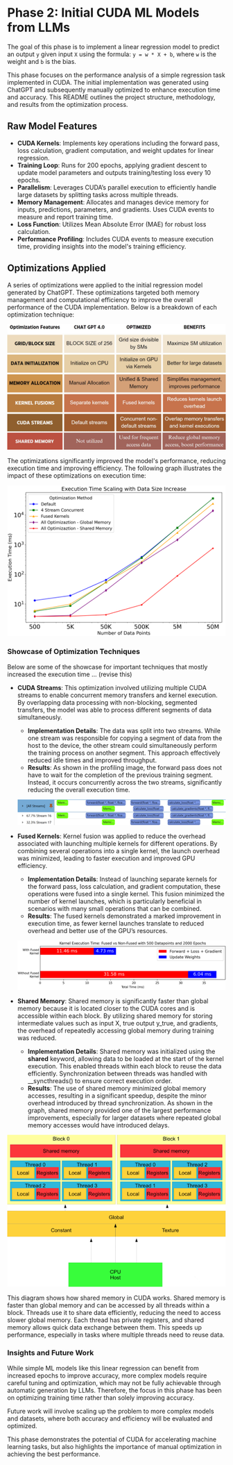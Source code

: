 # Phase 2: Initial CUDA ML Models from LLMs

The goal of this phase is to implement a linear regression model to predict an output `y` given input `X` using the formula: `y = w * X + b`, where `w` is the weight and `b` is the bias.

This phase focuses on the performance analysis of a simple regression task implemented in CUDA. The initial implementation was generated using ChatGPT and subsequently manually optimized to enhance execution time and accuracy. This README outlines the project structure, methodology, and results from the optimization process.

## Raw Model Features

- **CUDA Kernels**: Implements key operations including the forward pass, loss calculation, gradient computation, and weight updates for linear regression.
- **Training Loop**: Runs for 200 epochs, applying gradient descent to update model parameters and outputs training/testing loss every 10 epochs.
- **Parallelism**: Leverages CUDA’s parallel execution to efficiently handle large datasets by splitting tasks across multiple threads.
- **Memory Management**: Allocates and manages device memory for inputs, predictions, parameters, and gradients. Uses CUDA events to measure and report training time.
- **Loss Function**: Utilizes Mean Absolute Error (MAE) for robust loss calculation.
- **Performance Profiling**: Includes CUDA events to measure execution time, providing insights into the model's training efficiency.

## Optimizations Applied

A series of optimizations were applied to the initial regression model generated by ChatGPT. These optimizations targeted both memory management and computational efficiency to improve the overall performance of the CUDA implementation. Below is a breakdown of each optimization technique:

![Optimization Methods](./images/optimization_methods.png)

The optimizations significantly improved the model's performance, reducing execution time and improving efficiency. The following graph illustrates the impact of these optimizations on execution time:

![Execution Time](./images/execution_time_cuda.png)

### Showcase of Optimization Techniques

Below are some of the showcase for important techniques that mostly increased the execution time ... (revise this)

- **CUDA Streams**: This optimization involved utilizing multiple CUDA streams to enable concurrent memory transfers and kernel execution. By overlapping data processing with non-blocking, segmented transfers, the model was able to process different segments of data simultaneously. 

  - **Implementation Details**: The data was split into two streams. While one stream was responsible for copying a segment of data from the host to the device, the other stream could simultaneously perform the training process on another segment. This approach effectively reduced idle times and improved throughput. 
  - **Results**: As shown in the profiling image, the forward pass does not have to wait for the completion of the previous training segment. Instead, it occurs concurrently across the two streams, significantly reducing the overall execution time.

  ![Concurrent streams](./images/concurrent_streams.png)

- **Fused Kernels**: Kernel fusion was applied to reduce the overhead associated with launching multiple kernels for different operations. By combining several operations into a single kernel, the launch overhead was minimized, leading to faster execution and improved GPU efficiency.

  - **Implementation Details**: Instead of launching separate kernels for the forward pass, loss calculation, and gradient computation, these operations were fused into a single kernel. This fusion minimized the number of kernel launches, which is particularly beneficial in scenarios with many small operations that can be combined.
  - **Results**: The fused kernels demonstrated a marked improvement in execution time, as fewer kernel launches translate to reduced overhead and better use of the GPU’s resources.

  ![Fused Kernels](./images/fused_kernel.png)

- **Shared Memory**: Shared memory is significantly faster than global memory because it is located closer to the CUDA cores and is accessible within each block. By utilizing shared memory for storing intermediate values such as input X, true output y_true, and gradients, the overhead of repeatedly accessing global memory during training was reduced.

  - **Implementation Details**:  Shared memory was initialized using the __shared__ keyword, allowing data to be loaded at the start of the kernel execution. This enabled threads within each block to reuse the data efficiently. Synchronization between threads was handled with __syncthreads() to ensure correct execution order.
  - **Results**: The use of shared memory minimized global memory accesses, resulting in a significant speedup, despite the minor overhead introduced by thread synchronization. As shown in the graph, shared memory provided one of the largest performance improvements, especially for larger datasets where repeated global memory accesses would have introduced delays.

![Shared Memory Diagram](./images/shared_global_diagram.png)

This diagram shows how shared memory in CUDA works. Shared memory is faster than global memory and can be accessed by all threads within a block. Threads use it to share data efficiently, reducing the need to access slower global memory. Each thread has private registers, and shared memory allows quick data exchange between them. This speeds up performance, especially in tasks where multiple threads need to reuse data.





### Insights and Future Work

While simple ML models like this linear regression can benefit from increased epochs to improve accuracy, more complex models require careful tuning and optimization, which may not be fully achievable through automatic generation by LLMs. Therefore, the focus in this phase has been on optimizing training time rather than solely improving accuracy.

Future work will involve scaling up the problem to more complex models and datasets, where both accuracy and efficiency will be evaluated and optimized.

This phase demonstrates the potential of CUDA for accelerating machine learning tasks, but also highlights the importance of manual optimization in achieving the best performance.
